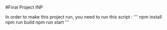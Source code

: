 #Final Project INP

In order to make this project run, you need to run this script :
'''
npm install
npm run build
npm run start
'''

